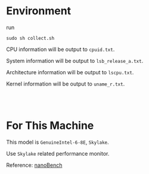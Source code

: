 # Environment

run
```
sudo sh collect.sh
```
CPU information will be output to `cpuid.txt`.

System information will be output to `lsb_release_a.txt`.

Architecture information will be output to `lscpu.txt`.

Kernel information will be output to `uname_r.txt`.

<br></br>

# For This Machine

This model is `GenuineIntel-6-8E`, `Skylake`.

Use `Skylake` related performance monitor.

Reference: [nanoBench](https://github.com/andreas-abel/nanoBench)